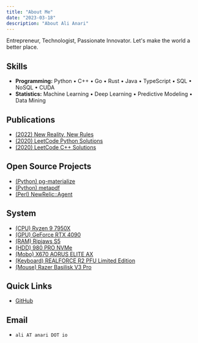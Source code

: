 ```yaml
---
title: "About Me"
date: "2023-03-18"
description: "About Ali Anari"
---
```


Entrepreneur, Technologist, Passionate Innovator. Let's make the world a better place.

## Skills

- **Programming:** Python • C++ • Go • Rust • Java • TypeScript • SQL • NoSQL • CUDA
- **Statistics:** Machine Learning • Deep Learning • Predictive Modeling • Data Mining

## Publications

- [(2022) New Reality, New Rules](https://www.amazon.com/NEW-REALITY-RULES-THRIVE-POST-COVID-ebook/dp/B0BNLDFG6K/ref=sr_1_5?keywords=ali+anari&qid=1679158467&sr=8-5)
- [(2020) LeetCode Python Solutions](https://www.amazon.com/LeetCode-Python-Solutions-Ali-Anari-ebook/dp/B08H1SHN1Y/ref=sr_1_1?crid=1HNL29GQ0KMOO&keywords=ali+anari&qid=1679158394&sprefix=ali+anar%2Caps%2C177&sr=8-1)
- [(2020) LeetCode C++ Solutions](https://www.amazon.com/LeetCode-C-Solutions-Ali-Anari-ebook/dp/B08H3SSLH2/ref=sr_1_2?crid=1HNL29GQ0KMOO&keywords=ali+anari&qid=1679158394&sprefix=ali+anar%2Caps%2C177&sr=8-2)

## Open Source Projects

- [(Python) pg-materialize](https://github.com/aanari/pg-materialize)
- [(Python) metapdf](https://github.com/aanari/metaPdf)
- [(Perl) NewRelic::Agent](https://github.com/aanari/NewRelic-Agent)

## System

- [(CPU) Ryzen 9 7950X](https://www.amd.com/en/products/cpu/amd-ryzen-9-7950x)
- [(GPU) GeForce RTX 4090](https://www.nvidia.com/en-us/geforce/graphics-cards/40-series/rtx-4090/)
- [(RAM) Ripjaws S5](https://www.newegg.com/g-skill-32gb-288-pin-ddr5-sdram/p/N82E16820374372?Item=N82E16820374372)
- [(HDD) 980 PRO NVMe](https://www.samsung.com/us/computing/memory-storage/solid-state-drives/980-pro-pcie-4-0-nvme-ssd-2tb-mz-v8p2t0b-am/)
- [(Mobo) X670 AORUS ELITE AX](https://www.gigabyte.com/Motherboard/X670-AORUS-ELITE-AX-rev-10)
- [(Keyboard) REALFORCE R2 PFU Limited Edition](https://www.amazon.com/REALFORCE-PFU-Limited-Keyboard-Black/dp/B07K9LLDYG)
- [(Mouse) Razer Basilisk V3 Pro](https://www.razer.com/gaming-mice/razer-basilisk-v3-pro)

## Quick Links

- [GitHub](https://github.com/aanari)

## Email

- `ali AT anari DOT io`
